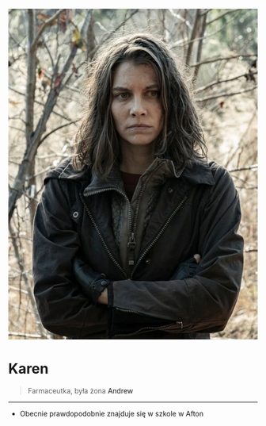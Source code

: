 <p><img src="media/karen.webp"></img></p>

# Karen

> Farmaceutka, była żona <a data-path="Grupa/Andrew.md">Andrew</a>

---

- Obecnie prawdopodobnie znajduje się w <a data-path="Lokacje/Afton/Szkoła podstawowa w Afton.md">szkole w Afton</a>